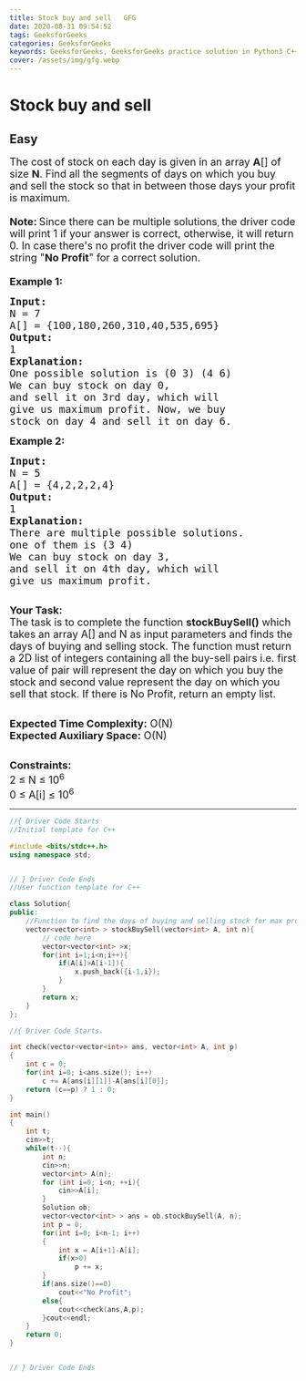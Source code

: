 ```yaml
---
title: Stock buy and sell   GFG
date: 2020-08-31 09:54:52
tags: GeeksforGeeks
categories: GeeksforGeeks
keywords: GeeksforGeeks, GeeksforGeeks practice solution in Python3 C++ Java, Stock buy and sell - GFG solution
cover: /assets/img/gfg.webp
---
```



# Stock buy and sell
## Easy
<div class="problems_problem_content__Xm_eO"><p><span style="font-size:18px">The cost of stock on each day is given in an array <strong>A</strong>[] of size <strong>N</strong>. Find all the segments of days on which you buy and sell the stock so that in between those days your profit is maximum.<br>
<br>
<strong>Note:</strong></span>&nbsp;<span style="font-size:18px">Since there can be multiple solutions</span>, <span style="font-size:18px">the driver code will print 1 if your answer is correct, otherwise, it will return 0. In case there's no profit the driver code will print the string "<strong>No Profit</strong>" for a correct solution.<br>
<br>
<strong>Example 1:</strong></span></p>

<pre><span style="font-size:18px"><strong>Input:</strong>
N = 7
A[] = {100,180,260,310,40,535,695}
<strong>Output:</strong>
1
<strong>Explanation:
</strong>One possible solution is (0 3) (4 6)
We can buy stock on day 0,
and sell it on 3rd day, which will 
give us maximum profit. Now, we buy 
stock on day 4 and sell it on day 6.</span>
</pre>

<p><span style="font-size:18px"><strong>Example 2:</strong></span></p>

<pre><span style="font-size:18px"><strong>Input:</strong>
N = 5
A[] = {4,2,2,2,4}
<strong>Output:</strong>
1
<strong>Explanation:
</strong>There are multiple possible solutions.
one of them is (3 4)<strong>
</strong>We can buy stock on day 3,
and sell it on 4th day, which will 
give us maximum profit.</span></pre>

<p><br>
<span style="font-size:18px"><strong>Your Task:</strong><br>
The task is to complete the function <strong>stockBuySell()</strong> which takes an array A[] and N as input parameters and finds the days of buying and selling stock. The function must return a 2D list of integers containing all the buy-sell pairs i.e. first value of pair will represent the day on which you buy&nbsp;the stock and second value represent the day on which you sell that stock. If there is No Profit, return an empty list. </span></p>

<p><br>
<span style="font-size:18px"><strong>Expected Time Complexity:</strong> O(N)<br>
<strong>Expected Auxiliary Space:</strong> O(N)</span></p>

<p><br>
<span style="font-size:18px"><strong>Constraints:</strong><br>
2 ≤&nbsp;N ≤&nbsp;10<sup>6</sup><br>
0 ≤&nbsp;A[i] ≤&nbsp;10<sup>6</sup></span></p>
</div>

---




```cpp
//{ Driver Code Starts
//Initial template for C++

#include <bits/stdc++.h>
using namespace std;


// } Driver Code Ends
//User function template for C++

class Solution{
public:
    //Function to find the days of buying and selling stock for max profit.
    vector<vector<int> > stockBuySell(vector<int> A, int n){
        // code here
        vector<vector<int> >x;
        for(int i=1;i<n;i++){
            if(A[i]>A[i-1]){
                x.push_back({i-1,i});
            }
        }
        return x;
    }
};

//{ Driver Code Starts.

int check(vector<vector<int>> ans, vector<int> A, int p)
{
    int c = 0;
    for(int i=0; i<ans.size(); i++)
        c += A[ans[i][1]]-A[ans[i][0]];
    return (c==p) ? 1 : 0;
}

int main()
{   
    int t;
    cin>>t;
    while(t--){
        int n;
        cin>>n;
        vector<int> A(n);
        for (int i=0; i<n; ++i){
            cin>>A[i];
        }
        Solution ob;
        vector<vector<int> > ans = ob.stockBuySell(A, n);
        int p = 0;
        for(int i=0; i<n-1; i++)
        {
            int x = A[i+1]-A[i];
            if(x>0)
                p += x;
        }
        if(ans.size()==0)
            cout<<"No Profit";
        else{
            cout<<check(ans,A,p);
        }cout<<endl;
    }
    return 0;
}


// } Driver Code Ends
```
